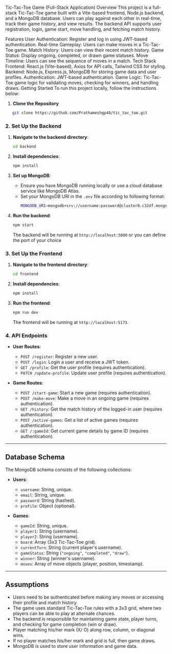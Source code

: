Tic-Tac-Toe Game (Full-Stack Application)
Overview
This project is a full-stack Tic-Tac-Toe game built with a Vite-based frontend, Node.js backend, and a MongoDB database. Users can play against each other in real-time, track their game history, and view results. The backend API supports user registration, login, game start, move handling, and fetching match history.

Features
User Authentication: Register and log in using JWT-based authentication.
Real-time Gameplay: Users can make moves in a Tic-Tac-Toe game.
Match History: Users can view their recent match history.
Game Status: Display ongoing, completed, or drawn game statuses.
Move Timeline: Users can see the sequence of moves in a match.
Tech Stack
Frontend: React.js (Vite-based), Axios for API calls, Tailwind CSS for styling.
Backend: Node.js, Express.js, MongoDB for storing game data and user profiles.
Authentication: JWT-based authentication.
Game Logic: Tic-Tac-Toe game logic for validating moves, checking for winners, and handling draws.
Getting Started
To run this project locally, follow the instructions below:

1. **Clone the Repository**

```bash
   git clone https://github.com/Prathameshgp48/tic_tac_toe.git
```

### 2. Set Up the Backend

1. **Navigate to the backend directory**:

   ```bash
   cd backend
   ```

2. **Install dependencies**:

   ```bash
   npm install
   ```

3. **Set up MongoDB**:

   - Ensure you have MongoDB running locally or use a cloud database service like MongoDB Atlas.
   - Set your MongoDB URI in the `.env` file according to following format:
     ```bash
     MONGODB_URI=mongodb+srv://username:password@cluster0.c32df.mongodb.net
     ```

4. **Run the backend**:

   ```bash
   npm start
   ```

   The backend will be running at `http://localhost:5000` or you can define the port of your choice

### 3. Set Up the Frontend

1. **Navigate to the frontend directory**:

   ```bash
   cd frontend
   ```

2. **Install dependencies**:

   ```bash
   npm install
   ```

3. **Run the frontend**:

   ```bash
   npm run dev
   ```

   The frontend will be running at `http://localhost:5173`.

### 4. API Endpoints

- **User Routes**:

  - `POST /register`: Register a new user.
  - `POST /login`: Login a user and receive a JWT token.
  - `GET /profile`: Get the user profile (requires authentication).
  - `PATCH /update-profile`: Update user profile (requires authentication).

- **Game Routes**:
  - `POST /start-game`: Start a new game (requires authentication).
  - `POST /make-move`: Make a move in an ongoing game (requires authentication).
  - `GET /history`: Get the match history of the logged-in user (requires authentication).
  - `POST /active-games`: Get a list of active games (requires authentication).
  - `GET /:gameId`: Get current game details by game ID (requires authentication).

---

## Database Schema

The MongoDB schema consists of the following collections:

- **Users**:

  - `username`: String, unique.
  - `email`: String, unique.
  - `password`: String (hashed).
  - `profile`: Object (optional).

- **Games**:
  - `gameId`: String, unique.
  - `player1`: String (username).
  - `player2`: String (username).
  - `board`: Array (3x3 Tic-Tac-Toe grid).
  - `currentTurn`: String (current player's username).
  - `gameStatus`: String (`"ongoing"`, `"completed"`, `"draw"`).
  - `winner`: String (winner's username).
  - `moves`: Array of move objects (player, position, timestamp).

---

## Assumptions

- Users need to be authenticated before making any moves or accessing their profile and match history.
- The game uses standard Tic-Tac-Toe rules with a 3x3 grid, where two players can be able to play at alternate chances.
- The backend is responsible for maintaining game state, player turns, and checking for game completion (win or draw).
- Player matching his/her mark (X/ O) along row, column, or diagonal wins.
- If no player matches his/her mark and grid is full, then game draws.
- MongoDB is used to store user information and game data.
